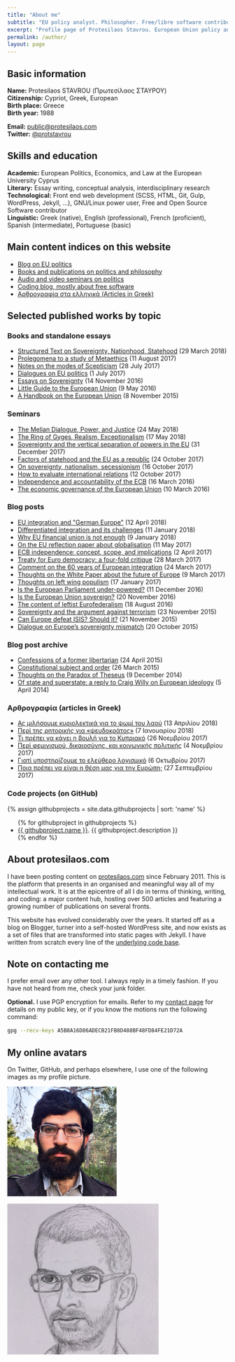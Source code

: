 ```yaml
---
title: "About me"
subtitle: "EU policy analyst. Philosopher. Free/libre software contributor."
excerpt: "Profile page of Protesilaos Stavrou. European Union policy analyst. Philosopher. Free/libre software contributor."
permalink: /author/
layout: page
---
```

## Basic information

**Name:** Protesilaos STAVROU (Πρωτεσίλαος ΣΤΑΥΡΟΥ)  
**Citizenship:** Cypriot, Greek, European  
**Birth place:** Greece  
**Birth year:** 1988

**Email:** <public@protesilaos.com>  
**Twitter:** [@protstavrou](https://twitter.com/protstavrou)

## Skills and education

**Academic:** European Politics, Economics, and Law at the European University Cyprus  
**Literary:** Essay writing, conceptual analysis, interdisciplinary research  
**Technological:** Front end web development (SCSS, HTML, Git, Gulp, WordPress, Jekyll, ...), GNU/Linux power user, Free and Open Source Software contributor  
**Linguistic:** Greek (native), English (professional), French (proficient), Spanish (intermediate), Portuguese (basic)

## Main content indices on this website

- [Blog on EU politics](/blog/)
- [Books and publications on politics and philosophy](/books/)
- [Audio and video seminars on politics](/seminars/)
- [Coding blog, mostly about free software](/codelog/)
- [Αρθρογραφία στα ελληνικά (Articles in Greek)](/greek/)

## Selected published works by topic

### Books and standalone essays

- [Structured Text on Sovereignty, Nationhood, Statehood](/stsns/) (29 March 2018)
- [Prolegomena to a study of Metaethics](/prolegomena-study-metaethics/) (11 August 2017)
- [Notes on the modes of Scepticism](/notes-modes-scepticism/) (28 July 2017)
- [Dialogues on EU politics](/eudi/) (1 July 2017)
- [Essays on Sovereignty](/sov/) (14 November 2016)
- [Little Guide to the European Union](/euguide/) (9 May 2016)
- [A Handbook on the European Union](/euhandbook/) (8 November 2015)

### Seminars

- [The Melian Dialogue, Power, and Justice](/seminars/melian-dialogue-realism/) (24 May 2018)
- [The Ring of Gyges, Realism, Exceptionalism](/seminars/ring-gyges-realism-exceptionalism/) (17 May 2018)
- [Sovereignty and the vertical separation of powers in the EU](/seminars/sovereignty-eu-federation/) (31 December 2017)
- [Factors of statehood and the EU as a republic](/seminars/statehood-factors-eu-republic/) (24 October 2017)
- [On sovereignty, nationalism, secessionism](/seminars/sov-nation-secession/) (16 October 2017)
- [How to evaluate international relations](/seminars/sov-international-relations/) (12 October 2017)
- [Independence and accountability of the ECB](/seminars/ecb-independence-accountability/) (16 March 2016)
- [The economic governance of the European Union](/seminars/eu-economic-governance/) (10 March 2016)

### Blog posts

- [EU integration and "German Europe"](/eu-integration-german-europe/) (12 April 2018)
- [Differentiated integration and its challenges](/challenges-multi-speed-eu/) (11 January 2018)
- [Why EU financial union is not enough](/eu-financial-union-eu-effective-sovereignty/) (9 January 2018)
- [On the EU reflection paper about globalisation](/eu-reflection-paper-globalisation/) (11 May 2017)
- [ECB independence: concept, scope, and implications](/ecb-independence-review/) (2 April 2017)
- [Treaty for Euro democracy: a four-fold critique](/euro-area-democracy-treaty/) (28 March 2017)
- [Comment on the 60 years of European integration](/eu-integration-60/) (24 March 2017)
- [Thoughts on the White Paper about the future of Europe](/future-eu-white-paper/) (9 March 2017)
- [Thoughts on left wing populism](/thoughts-left-wing-populism/) (17 January 2017)
- [Is the European Parliament under-powered?](/ep-power-role/) (11 December 2016)
- [Is the European Union sovereign?](/eu-sovereignty/) (20 November 2016)
- [The content of leftist Eurofederalism](/leftist-federalism-content/) (18 August 2016)
- [Sovereignty and the argument against terrorism](/sovereignty-against-terrorism/) (23 November 2015)
- [Can Europe defeat ISIS? Should it?](/europe-isis-war/) (21 November 2015)
- [Dialogue on Europe’s sovereignty mismatch](/dialogue-eu-sovereignty-mismatch/) (20 October 2015)

### Blog post archive

- [Confessions of a former libertarian](/confessions-former-libertarian/) (24 April 2015)
- [Constitutional subject and order](/constitutional-subject-order/) (26 March 2015)
- [Thoughts on the Paradox of Theseus](/theseus-paradox/) (9 December 2014)
- [Of state and superstate: a reply to Craig Willy on European ideology](/european-ideology-mysticism-state-superstate/) (5 April 2014)

### Αρθρογραφία (articles in Greek)

- [Ας μιλήσουμε κυριολεκτικά για το ψωμί του λαού](/greek/2018-04-13-real-bread/) (13 Απριλίου 2018)
- [Περί της ρητορικής για «ψευδοκράτος»](/greek/2018-01-07-cy-pseudo-state-rhetoric/) (7 Ιανουαρίου 2018)
- [Τι πρέπει να κάνει η βουλή για το Κυπριακό](/greek/2017-11-26-parl-cy-problem/) (26 Νοεμβρίου 2017)
- [Περί φεμινισμού, δικαιοσύνης, και κοινωνικής πολιτικής](/greek/2017-11-04-feminism-social-dimension/) (4 Νοεμβρίου 2017)
- [Γιατί υποστηρίζουμε το ελεύθερο λογισμικό](/greek/2017-10-06-support-free-software/) (6 Οκτωβρίου 2017)
- [Ποια πρέπει να είναι η θέση μας για την Ευρώπη;](/greek/2017-09-27-new-left-europe/) (27 Σεπτεμβρίου 2017)

### Code projects (on GitHub)
{% assign githubprojects = site.data.githubprojects | sort: 'name' %}
<ul>
{% for githubproject in githubprojects %}
    <li>
        <a href="{{ githubproject.url }}">{{ githubproject.name }}</a>. <span>{{ githubproject.description }}</span>
    </li>
{% endfor %}
</ul>

<!-- ## Selected work experience -->

<!-- Parliamentary assistant to MEP Rui TAVARES for the Greens/EFA group during the seventh parliamentary term. -->

<!-- External expert for CEPS (Centre for European Policy Studies) in the preparation of the H2020 project proposal *Examining The Processes Of Legitimacy. Rule of Law, Fundamental Rights and Crises in the EU (EURULNET)*, within the Call CULT-COOP-01-2017 of the European Commission. -->

## About protesilaos.com

I have been posting content on [protesilaos.com](/) since February 2011. This is the platform that presents in an organised and meaningful way all of my intellectual work. It is at the epicentre of all I do in terms of thinking, writing, and coding: a major content hub, hosting over 500 articles and featuring a growing number of publications on several fronts.

This website has evolved considerably over the years. It started off as a blog on Blogger, turner into a self-hosted WordPress site, and now exists as a set of files that are transformed into static pages with Jekyll. I have written from scratch every line of the [underlying code base](https://github.com/protesilaos/protesilaos.github.io).

## Note on contacting me

I prefer email over any other tool. I always reply in a timely fashion. If you have not heard from me, check your junk folder.

**Optional.** I use PGP encryption for emails. Refer to my [contact page](/contact/) for details on my public key, or if you know the motions run the following command:

```sh
gpg --recv-keys A5B8A16D86ADECB21FB8D488BF48FD84FE21D72A
```

## My online avatars

On Twitter, GitHub, and perhaps elsewhere, I use one of the following images as my profile picture.

![Protesilaos profile pic](/images/self/protesilaos_stavrou_2018.jpg)

![Protesilaos profile pic drawing](/images/self/prot_portrait_small.jpg)
